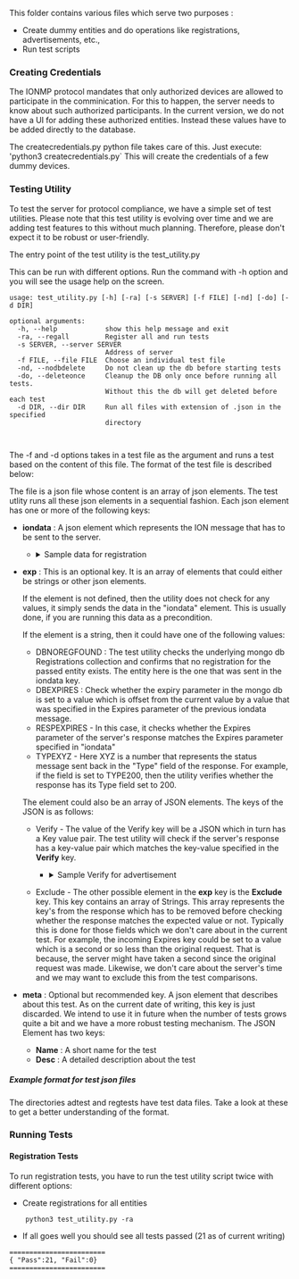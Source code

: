 This folder contains various files which serve two purposes :
   - Create dummy entities and do operations like registrations, advertisements, etc., 
   - Run test scripts

### Creating Credentials ###
The IONMP protocol mandates that only authorized devices are allowed to participate in the comminication. For this to happen, the server needs to know about such authorized participants. In the current version, we do not have a UI for adding these authorized entities. Instead these values have to be added directly to the database. 

The createcredentials.py python file takes care of this. Just execute:
  'python3 createcredentials.py`
This will create the credentials of a few dummy devices. 

### Testing Utility ###
To test the server for protocol compliance, we have a simple set of test utilities. 
Please note that this test utility is evolving over time and we are adding test features to this without much planning. Therefore, please don't expect it to be robust or user-friendly. 

The entry point of the test utility is the test_utility.py

This can be run with different options. Run the command with -h option and you will see the usage help on the screen. 

```
usage: test_utility.py [-h] [-ra] [-s SERVER] [-f FILE] [-nd] [-do] [-d DIR]

optional arguments:
  -h, --help            show this help message and exit
  -ra, --regall         Register all and run tests
  -s SERVER, --server SERVER
                        Address of server
  -f FILE, --file FILE  Choose an individual test file
  -nd, --nodbdelete     Do not clean up the db before starting tests
  -do, --deleteonce     Cleanup the DB only once before running all tests.
                        Without this the db will get deleted before each test
  -d DIR, --dir DIR     Run all files with extension of .json in the specified
                        directory

 
```

The -f and -d options takes in a test file as the argument and runs a test based on the content of this file. The format of the test file is described below:

The file is a json file whose content is an array of json elements. The test utlity runs all these json elements in a sequential fashion. 
Each json element has one or more of the following keys:

- **iondata** : A json element which represents the ION message that has to be sent to the server. 
    - <details>
           <summary>Sample data for registration</summary>
           <pre>
              "iondata" : {      
                    "Type": "Register", 
                    "Expires" : 3600,
                    "From" : "10.1.1.18", 
                    "Nid" : "Idev1", 
                    "Key" : "keyIdev1", 
                    "Mid" : "Idev1_001",
                    "Time" : "$time"
                    }
           </pre>
         </details>

- **exp** : This is an optional key. It is an array of elements that could either be strings or other json elements.

    If the element is not defined, then the utility does not check for any values, it simply sends the data in the "iondata" element. This is usually done, if you are running this data as a precondition. 

    If the element is a string, then it could have one of the following values:
    - DBNOREGFOUND : The test utility checks the underlying mongo db Registrations collection and confirms that no registration for the passed entity exists. The entity here is the one that was sent in the iondata key.
    - DBEXPIRES : Check whether the expiry parameter in the mongo db is set to a value which is  offset from the current value by a value that was specified in the Expires parameter of the previous iondata message.
    - RESPEXPIRES - In this case, it checks whether the Expires parameter of the server's response matches the Expires parameter specified in "iondata"
    - TYPEXYZ - Here XYZ is a number that represents the status message sent back in the "Type" field of the response. For example, if the field is set to TYPE200, then the utility verifies whether the response has its Type field set to 200. 

    The element could also be an array of JSON elements. The keys of the JSON is as follows:
    - Verify - The value of the Verify key will be a JSON which in turn has a Key value pair. 
    The test utility will check if the server's response has a key-value pair which matches the key-value specified in the **Verify** key. 

        - <details>
           <summary>Sample Verify for advertisement</summary>
           <pre>
            {
                "iondata" : {
                    "Ver" : "0.8", "Mid" : "query0011", 
                    "Type" : "QUERY",  "From" : "localhost",
                    "Nid"  : "querylocalhost",
                    "TargetId" : "Idev1", 
                    "Time" : "$time"
                }, 
                "exp" : [
                    {
                        "Verify" : {"Data" : [{  
                            "Name" : "MotionSensor1", "NodeType" : "Sensor", "Location" : "Front door", "Capabilities" :["Detect Motion"], "Return" : { 
                            "MotionDetected" : "Boolean"}, "Contact":"10.1.1.18", 
                            "Expires" : 3600, "Nid" : "Idev1"}]
                        }
                    }, "TYPE200"
                ]
            }
           </pre>
           <p>
           In the above test set, the test utility first sends out the Query Message as per the **iondata** message. It then checks two things in the response:
           -  A) If the response has a key called *Data* and if the value matches the dictionary specified in the *Verify* key
           -  B) Checks if the server returns a response whose type is set to 200
           </p>
         </details>

    - Exclude - The other possible element in the **exp** key is the **Exclude** key. This key contains an array of Strings. This array represents the key's from the response which has to be removed before checking whether the response matches the expected value or not. Typically this is done for those fields which we don't care about in the current test. For example, the incoming Expires key could be set to a value which is a second or so less than the original request. That is because, the server might have taken a second since the original request was made. Likewise, we don't care about the server's time and we may want to exclude this from the test comparisons. 

- **meta** : Optional but recommended key. A json element that describes about this test. As on the current date of writing, this key is just discarded. We intend to use it in future when the number of tests grows quite a bit and we have a more robust testing mechanism. The JSON Element has two keys:
    - **Name** : A short name for the test
    - **Desc** : A detailed description about the test 
    
##### Example format for test json files #####
The directories adtest and regtests have test data files. Take a look at these to get a better understanding of the format. 

### Running Tests ###
#### Registration Tests ####

To run registration tests, you have to run the test utility script twice with different options:

- Create registrations for all entities
```
    python3 test_utility.py -ra 
```
- If all goes well you should see all tests passed (21 as of current writing)
    
```
========================
{ "Pass":21, "Fail":0}
========================
```
